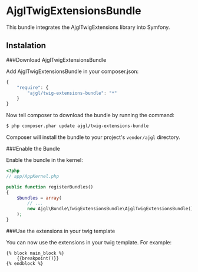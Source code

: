 AjglTwigExtensionsBundle
========================

This bundle integrates the AjglTwigExtensions library into Symfony.


Instalation
-----------

###Download AjglTwigExtensionsBundle

Add AjglTwigExtensionsBundle in your composer.json:

```js
{
    "require": {
        "ajgl/twig-extensions-bundle": "*"
    }
}
```

Now tell composer to download the bundle by running the command:

``` bash
$ php composer.phar update ajgl/twig-extensions-bundle
```

Composer will install the bundle to your project's `vendor/ajgl` directory.


###Enable the Bundle

Enable the bundle in the kernel:

``` php
<?php
// app/AppKernel.php

public function registerBundles()
{
    $bundles = array(
        // ...
        new Ajgl\Bundle\TwigExtensionsBundle\AjglTwigExtensionsBundle(),
    );
}
```

###Use the extensions in your twig template

You can now use the extensions in your twig template. For example:

```twig
{% block main_block %}
    {{breakpoint()}}
{% endblock %}
```
